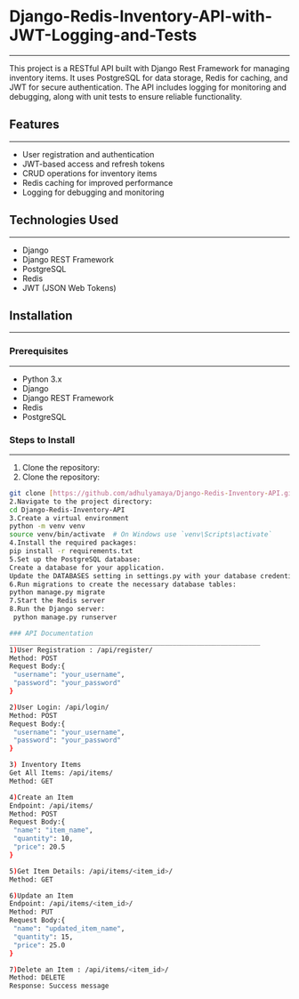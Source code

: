# Django-Redis-Inventory-API-with-JWT-Logging-and-Tests
__________________________________________________________

This project is a RESTful API built with Django Rest Framework for managing inventory items. It uses PostgreSQL for data storage, Redis for caching, and JWT for secure authentication. The API includes logging for monitoring and debugging, along with unit tests to ensure reliable functionality.

## Features
__________________________________________________________

- User registration and authentication
- JWT-based access and refresh tokens
- CRUD operations for inventory items
- Redis caching for improved performance
- Logging for debugging and monitoring

## Technologies Used
__________________________________________________________

- Django
- Django REST Framework
- PostgreSQL
- Redis
- JWT (JSON Web Tokens)

## Installation
___________________________________________________________

### Prerequisites
___________________________________________________________
- Python 3.x
- Django
- Django REST Framework
- Redis
- PostgreSQL

### Steps to Install
___________________________________________________________

1. Clone the repository:
  1. Clone the repository:

   ```bash
   git clone [https://github.com/adhulyamaya/Django-Redis-Inventory-API.git](https://github.com/adhulyamaya/Django-Redis-Inventory-API.git)
2.Navigate to the project directory:
   cd Django-Redis-Inventory-API
3.Create a virtual environment 
   python -m venv venv
   source venv/bin/activate  # On Windows use `venv\Scripts\activate`
4.Install the required packages:
 pip install -r requirements.txt
5.Set up the PostgreSQL database:
   Create a database for your application.
   Update the DATABASES setting in settings.py with your database credentials.
6.Run migrations to create the necessary database tables:
   python manage.py migrate
7.Start the Redis server
8.Run the Django server:
    python manage.py runserver

### API Documentation
_______________________________________________________________
1)User Registration : /api/register/
 Method: POST
 Request Body:{
    "username": "your_username",
    "password": "your_password"
}

2)User Login: /api/login/
 Method: POST
 Request Body:{
    "username": "your_username",
    "password": "your_password"
}

3) Inventory Items
  Get All Items: /api/items/
  Method: GET

4)Create an Item
  Endpoint: /api/items/
  Method: POST
  Request Body:{
    "name": "item_name",
    "quantity": 10,
    "price": 20.5
}

5)Get Item Details: /api/items/<item_id>/
Method: GET

6)Update an Item
Endpoint: /api/items/<item_id>/
Method: PUT
Request Body:{
    "name": "updated_item_name",
    "quantity": 15,
    "price": 25.0
}

7)Delete an Item : /api/items/<item_id>/
Method: DELETE
Response: Success message
 



















